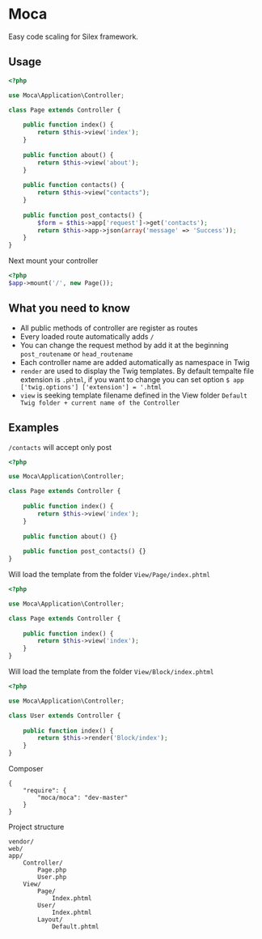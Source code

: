 Moca
====
Easy code scaling for Silex framework.

Usage
-----

```php
<?php

use Moca\Application\Controller;

class Page extends Controller {
	
	public function index() {
		return $this->view('index');
	}
	
	public function about() {
		return $this->view('about');
	}
	
	public function contacts() {
		return $this->view("contacts");
	}
	
	public function post_contacts() {
		$form = $this->app['request']->get('contacts');
		return $this->app->json(array('message' => 'Success'));
	}
}
```

Next mount your controller

```php
<?php
$app->mount('/', new Page());
```

What you need to know
-----
- All public methods of controller are register as routes
- Every loaded route automatically adds `/`
- You can change the request method by add it at the beginning `post_routename` or `head_routename`
- Each controller name are added automatically as namespace in Twig
- `render` are used to display the Twig templates. By default tempalte file extension is `.phtml`, if you want to change you can set option `$ app ['twig.options'] ['extension'] = '.html`
- `view` is seeking template filename defined in the View folder `Default Twig folder + current name of the Controller`

Examples
-----

`/contacts` will accept only post
```php
<?php

use Moca\Application\Controller;

class Page extends Controller {
	
	public function index() {
		return $this->view('index');
	}
	
	public function about() {}
	
	public function post_contacts() {}
}
```

Will load the template from the folder `View/Page/index.phtml`
```php
<?php

use Moca\Application\Controller;

class Page extends Controller {
	
	public function index() {
		return $this->view('index');
	}
}
```

Will load the template from the folder `View/Block/index.phtml`
```php
<?php

use Moca\Application\Controller;

class User extends Controller {
	
	public function index() {
		return $this->render('Block/index');
	}
}
```

Composer
```
{
    "require": {
        "moca/moca": "dev-master"
    }
}
```

Project structure
```
vendor/
web/
app/
	Controller/
		Page.php
		User.php
	View/
		Page/
			Index.phtml
		User/
			Index.phtml
		Layout/
			Default.phtml
```